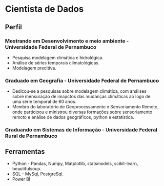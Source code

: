 # Cientista de Dados 

## Perfil

### **Mestrando em Desenvolvimento e meio ambiente - Universidade Federal de Pernambuco**
* Pesquisa modelagem climática e hidrológica.
* Análise de séries temporais climatológicas.
* Modelagem preditiva.
### **Graduado em Geografia - Universidade Federal de Pernambuco**
* Dedicou-se a pesquisas sobre modelagem climática, com análises sobre mensuração de imapctos 
das mudanças climáticas ao logo  de uma série temporal de 60 anos.
* Membro do laboratório de Geoprocessamento e Sensoriamento Remoto, onde participou e ministrou 
diversas formações sobre sensoriamento remoto e análise de dados geográficos, python e estatística.
### **Graduando em Sistemas de Informação - Universidade Federal Rural de Pernambuco**

## Ferramentas

* Python - Pandas, Numpy, Matplotlib, statsmodels, scikit-learn, beautifulsoup.
* SQL - MySql, PostgreSql.
* Power BI
